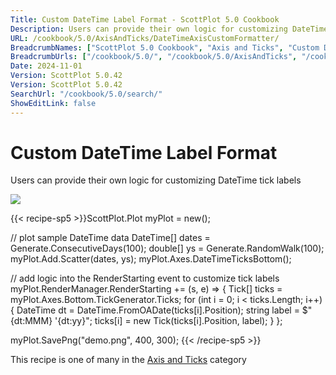 ```yaml
---
Title: Custom DateTime Label Format - ScottPlot 5.0 Cookbook
Description: Users can provide their own logic for customizing DateTime tick labels
URL: /cookbook/5.0/AxisAndTicks/DateTimeAxisCustomFormatter/
BreadcrumbNames: ["ScottPlot 5.0 Cookbook", "Axis and Ticks", "Custom DateTime Label Format"]
BreadcrumbUrls: ["/cookbook/5.0/", "/cookbook/5.0/AxisAndTicks", "/cookbook/5.0/AxisAndTicks/DateTimeAxisCustomFormatter"]
Date: 2024-11-01
Version: ScottPlot 5.0.42
Version: ScottPlot 5.0.42
SearchUrl: "/cookbook/5.0/search/"
ShowEditLink: false
---
```



<div class='d-flex align-items-center mt-5'>
<h1 class='me-2 text-dark my-0 border-0'>Custom DateTime Label Format</h1>
</div>

Users can provide their own logic for customizing DateTime tick labels

[![](/cookbook/5.0/images/DateTimeAxisCustomFormatter.png?241101192719)](/cookbook/5.0/images/DateTimeAxisCustomFormatter.png?241101192719)

{{< recipe-sp5 >}}ScottPlot.Plot myPlot = new();

// plot sample DateTime data
DateTime[] dates = Generate.ConsecutiveDays(100);
double[] ys = Generate.RandomWalk(100);
myPlot.Add.Scatter(dates, ys);
myPlot.Axes.DateTimeTicksBottom();

// add logic into the RenderStarting event to customize tick labels
myPlot.RenderManager.RenderStarting += (s, e) =>
{
    Tick[] ticks = myPlot.Axes.Bottom.TickGenerator.Ticks;
    for (int i = 0; i < ticks.Length; i++)
    {
        DateTime dt = DateTime.FromOADate(ticks[i].Position);
        string label = $"{dt:MMM} '{dt:yy}";
        ticks[i] = new Tick(ticks[i].Position, label);
    }
};

myPlot.SavePng("demo.png", 400, 300);
{{< /recipe-sp5 >}}

<div class='my-5 text-center'>This recipe is one of many in the <a href='/cookbook/5.0/AxisAndTicks'>Axis and Ticks</a> category</div>



